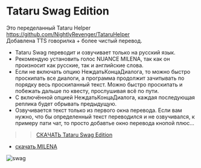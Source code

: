 # Tataru Swag Edition
Это переделанный Tataru Helper https://github.com/NightlyRevenger/TataruHelper </br>
Добавлена TTS говорилка + более чистый перевод.</br>

- Tataru Swag  переводит и озвучивает только на русский язык.</br>
- Рекомендую установить голос NUANCE MILENA, так как он произносит как русские, так и английские слова.</br>
- Если не включать опцию НеждатьКонцаДиалога, то можно быстро проскипать все диалоги, а программа продолжит зачитывать по порядку весь проскипанный текст. Можно быстро проскипать и побежать дальше по квесту, прослушивая всё по пути.</br>
- С включённой опцией НеждатьКонцаДиалога, каждая последующая реплика будет обрывать предыдущую.</br>
- Озвучивается текст только из первого окна перевода. Если вам нужно, что бы определенный текст переводился и не озвучивался, к примеру пати чат, то просто добавтье окно перевода кнопой плюс...</br>

>>[СКАЧАТЬ Tataru Swag Edition](https://github.com/tekijiyuu/tataruswag/releases)</br>
- [скачать MILENA](https://disk.yandex.com/d/TaqQovxEUQ2-tw)

![swag](https://i.imgur.com/wu3JASD.png)
